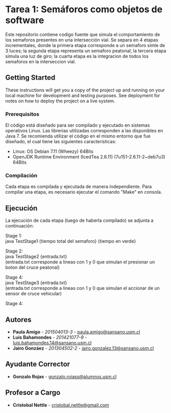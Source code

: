 # Tarea 1: Semáforos como objetos de software

Este repositorio contiene codigo fuente que simula el comportamiento de los semaforos presentes en una intersección vial. Se separa en 4 etapas incrementales, donde la primera etapa corresponde a un semaforo simle de 3 luces; la segunda etapa representa un semaforo peatonal; la tercera etapa simula una luz de giro; la cuarta etapa es la integracion de todos los semaforos en la interseccion vial.

## Getting Started

These instructions will get you a copy of the project up and running on your local machine for development and testing purposes. See deployment for notes on how to deploy the project on a live system.

### Prerequisitos

El código está diseñado para ser compilado y ejecutado en sistemas operativos Linux.
Las librerias utilizadas corresponden a las disponibles en Java 7.
Se recomienda utilizar el código en el mismo entorno que fue diseñado, el cual tiene las siguientes características:

- Linux: OS Debian 7.11 (Wheezy) 64Bits
- OpenJDK Runtime Environment (IcedTea 2.6.11) (7u151-2.6.11-2~deb7u3) 64Bits


### Compilación

Cada etapa es compilada y ejecutada de manera independiente. Para compilar una etapa, es necesario ejecutar el comando "Make" en consola.

## Ejecución

La ejecución de cada etapa (luego de haberla compilado) se adjunta a continuación:<p>

Stage 1:<br>
java TestStage1 {tiempo total del semaforo} {tiempo en verde}<br>

Stage 2:<br>
java TestStage2 {entrada.txt}<br>
(entrada.txt corresponde a lineas con 1 y 0 que simulan el presionar un boton del cruce peatonal)<br>

Stage 4:<br>
java TestStage3 {entrada.txt}<br>
(entrada.txt corresponde a lineas con 1 y 0 que simulan el accionar de un sensor de cruce vehicular)<br>

Stage 4:

## Autores

* **Paula Amigo** - *201504013-3* - paula.amigo@sansano.usm.cl
* **Luis Bahamondes** - *201421077-9* - luis.bahamondes.14@sansano.usm.cl
* **Jairo Gonzáez** - *201304502-2* - jairo.gonzalez.13@sansano.usm.cl


## Ayudante Corrector
* **Gonzalo Rojas** - gonzalo.rojass@alumnos.usm.cl

## Profesor a Cargo
* **Cristobal Nettle** - cristobal.nettle@gmail.com
